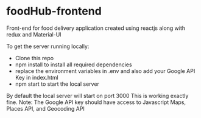 # foodHub-frontend
Front-end for food delivery application created using reactjs along with redux and Material-UI


To get the server running locally:

* Clone this repo
* npm install to install all required dependencies
* replace the environment variables in .env and also add your Google API Key in index.html
* npm start to start the local server

By default the local server will start on port 3000
This is working exactly fine.
Note: The Google API key should have access to Javascript Maps, Places API, and Geocoding API
